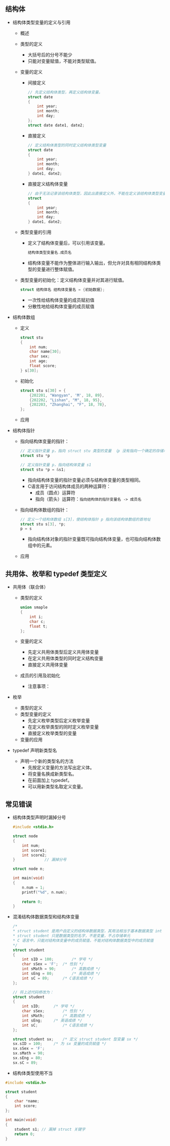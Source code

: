 ## 结构体

- 结构体类型变量的定义与引用
  - 概述
  
  - 类型的定义
  
    - 大括号后的分号不能少
    - 只能对变量赋值，不能对类型赋值。
  
  - 变量的定义
  
    - 间接定义
  
      ```c
      // 先定义结构体类型，再定义结构体变量。
      struct date
      {
          int year;
          int month;
          int day;
      };
      struct date date1, date2;
      ```
  
    - 直接定义
  
      ```c
      // 定义结构体类型的同时定义结构体类型变量
      struct date
      {
          int year;
          int month;
          int day;
      } date1, date2;
      ```
  
    - 直接定义结构体变量
  
      ```c
      // 由于无法记录该结构体类型，因此出直接定义外，不能在定义该结构体类型变量。
      struct
      {
          int year;
          int month;
          int day;
      } date1, date2;
      ```
  
  - 类型变量的引用
  
    - 定义了结构体变量后，可以引用该变量。
  
      ```c
      结构体类型变量名.成员名
      ```
  
    - 结构体变量不能作为整体进行输入输出，但允许对具有相同结构体类型的变量进行整体赋值。
  
  - 类型变量的初始化：定义结构体变量并对其进行赋值。
  
    ```c
    struct 结构体名 结构体变量名 = {初始数据};
    ```
  
    - 一次性给结构体变量的成员赋初值
    - 分散性地给结构体变量的成员赋值
  
- 结构体数组
  - 定义
  
    ```c
    struct stu
    {
        int num;
        char name[30];
        char sex;
        int age;
        float score;
    } s[30];
    ```
  
  - 初始化
  
    ```c
    struct stu s[30] = {
        {202201, "Wangyan", 'M', 18, 89},
        {202202, "Lishan", "M", 18, 95},
        {202203, "Zhanghai", "F", 18, 78},
    };
    ```
  
  - 应用
  
- 结构体指针
  - 指向结构体变量的指针：
  
    ```c
    // 定义指针变量 p，指向 struct stu 类型的变量 （p 没有指向一个确定的存储单元）
    struct stu *p
    
    // 定义指针变量 p，指向结构体变量 s1
    struct stu *p = &s1;
    ```
  
    - 指向结构体变量的指针变量必须与结构体变量的类型相同。
    - C语言用于访问结构体成员的两种运算符：
      - 成员（圆点）运算符
      - 指向（箭头）运算符：`指向结构体的指针变量名 -> 成员名`
  
  - 指向结构体数组的指针：
  
    ```c
    // 定义一个结构体数组 s[3]，使结构体指针 p 指向该结构体数组的首地址
    struct stu s[3], *p;
    p = s
    ```
  
    - 指向结构体对象的指针变量既可指向结构体变量，也可指向结构体数组中的元素。
  
  - 应用

## 共用体、枚举和 typedef 类型定义

- 共用体（联合体）
  - 类型的定义
  
    ```c
    union smaple
    {
        int i;
        char c;
        float t;
    };
    ```
  
  - 变量的定义
  
    - 先定义共用体类型后定义共用体变量
    - 在定义共用体类型的同时定义结构变量
    - 直接定义共用体变量
  
  - 成员的引用及初始化
  
    - 注意事项：
  
- 枚举
  - 类型的定义
  - 类型变量的定义
    - 先定义枚举类型后定义枚举变量
    - 在定义枚举类型的同时定义枚举变量
    - 直接定义枚举类型的变量
  - 变量的应用
  
- typedef 声明新类型名

  - 声明一个新的类型名的方法
    - 先按定义变量的方法写出定义体。
    - 将变量名换成新类型名。
    - 在前面加上 typedef。
    - 可以用新类型名取定义变量。


## 常见错误

- 结构体类型声明时漏掉分号

  ```c
  #include <stdio.h>
  
  struct node
  {
      int num;
      int score1;
      int score2;
  }				// 漏掉分号
  
  struct node n;
  
  int main(void)
  {
      n.num = 1;
      printf("%d", n.num);
      
      return 0;
  }
  ```

- 混淆结构体数据类型和结构体变量

  ```c
  /*
  *	struct student 是用户自定义的结构体数据类型，其用法相当于基本数据类型 int
  *	struct student 只是数据类型的名字，不是变量，不占存储单元
  *	C 语言中，只能对结构体变量中的成员赋值，不能对结构体数据类型中的成员赋值
  */
  struct student
  {
      int sID = 100;		/* 学号 */
      char sSex = 'F';	/* 性别 */
      int sMath = 90;		/* 高数成绩 */
      int sEng = 80;		/* 英语成绩 */
      int sC = 89;		/* C语言成绩 */
  };
  
  // 将上述代码修改为：
  struct student
  {
      int sID;		/* 学号 */
      char sSex;		/* 性别 */
      int sMath;		/* 高数成绩 */
      int sEng;		/* 英语成绩 */
      int sC;			/* C语言成绩 */
  };
  
  struct student sx;	/* 定义 struct student 型变量 sx */
  sx.sID = 100;		/* 为 sx 变量的成员赋值 */
  sx.sSex = 'F';
  sx.sMath = 90;
  sx.sEng = 80;
  sx.sC = 89;
  ```

- 结构体类型使用不当

```c
#include <stdio.h>

struct student
{
	char *name;
    int score;
};

int main(void)
{
    student s1;	// 漏掉 struct 关键字
    return 0;
}
```
